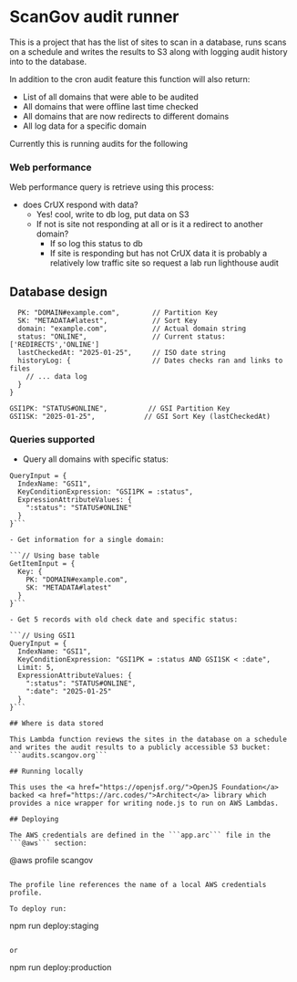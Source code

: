 # ScanGov audit runner

This is a project that has the list of sites to scan in a database, runs scans on a schedule and writes the results to S3 along with logging audit history into to the database.

In addition to the cron audit feature this function will also return:
- List of all domains that were able to be audited
- All domains that were offline last time checked
- All domains that are now redirects to different domains
- All log data for a specific domain

Currently this is running audits for the following

### Web performance

Web performance query is retrieve using this process:

- does CrUX respond with data? 
  - Yes! cool, write to db log, put data on S3
  - If not is site not responding at all or is it a redirect to another domain?
    - If so log this status to db
    - If site is responding but has not CrUX data it is probably a relatively low traffic site so request a lab run lighthouse audit


## Database design

```{
  PK: "DOMAIN#example.com",        // Partition Key
  SK: "METADATA#latest",           // Sort Key
  domain: "example.com",           // Actual domain string
  status: "ONLINE",                // Current status: ['REDIRECTS','ONLINE']
  lastCheckedAt: "2025-01-25",     // ISO date string
  historyLog: {                    // Dates checks ran and links to files
    // ... data log
  }
}

GSI1PK: "STATUS#ONLINE",          // GSI Partition Key
GSI1SK: "2025-01-25",            // GSI Sort Key (lastCheckedAt)
```

### Queries supported

- Query all domains with specific status:

```// Using GSI1
QueryInput = {
  IndexName: "GSI1",
  KeyConditionExpression: "GSI1PK = :status",
  ExpressionAttributeValues: {
    ":status": "STATUS#ONLINE"
  }
}```

- Get information for a single domain:

```// Using base table
GetItemInput = {
  Key: {
    PK: "DOMAIN#example.com",
    SK: "METADATA#latest"
  }
}```

- Get 5 records with old check date and specific status:

```// Using GSI1
QueryInput = {
  IndexName: "GSI1",
  KeyConditionExpression: "GSI1PK = :status AND GSI1SK < :date",
  Limit: 5,
  ExpressionAttributeValues: {
    ":status": "STATUS#ONLINE",
    ":date": "2025-01-25"
  }
}```

## Where is data stored

This Lambda function reviews the sites in the database on a schedule and writes the audit results to a publicly accessible S3 bucket: ```audits.scangov.org```

## Running locally

This uses the <a href="https://openjsf.org/">OpenJS Foundation</a> backed <a href="https://arc.codes/">Architect</a> library which provides a nice wrapper for writing node.js to run on AWS Lambdas.

## Deploying

The AWS credentials are defined in the ```app.arc``` file in the ```@aws``` section:

```
@aws
profile scangov
```

The profile line references the name of a local AWS credentials profile.

To deploy run:

```
npm run deploy:staging
```

or

```
npm run deploy:production
```
